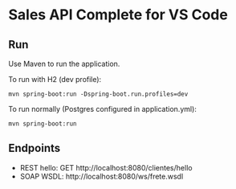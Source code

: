# Sales API Complete for VS Code

## Run
Use Maven to run the application.

To run with H2 (dev profile):

```
mvn spring-boot:run -Dspring-boot.run.profiles=dev
```

To run normally (Postgres configured in application.yml):

```
mvn spring-boot:run
```

## Endpoints
- REST hello: GET http://localhost:8080/clientes/hello
- SOAP WSDL: http://localhost:8080/ws/frete.wsdl
